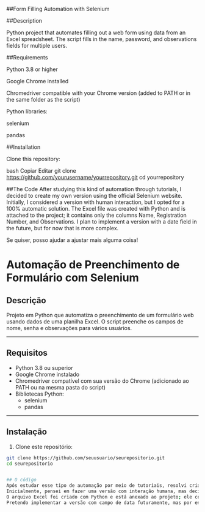 ##Form Filling Automation with Selenium

##Description

Python project that automates filling out a web form using data from an Excel spreadsheet.
The script fills in the name, password, and observations fields for multiple users.

##Requirements

Python 3.8 or higher

Google Chrome installed

Chromedriver compatible with your Chrome version (added to PATH or in the same folder as the script)

Python libraries:

selenium

pandas

##Installation

Clone this repository:

bash
Copiar
Editar
git clone https://github.com/yourusername/yourrepository.git
cd yourrepository

##The Code
After studying this kind of automation through tutorials, I decided to create my own version using the official Selenium website.
Initially, I considered a version with human interaction, but I opted for a 100% automatic solution.
The Excel file was created with Python and is attached to the project; it contains only the columns Name, Registration Number, and Observations.
I plan to implement a version with a date field in the future, but for now that is more complex.

Se quiser, posso ajudar a ajustar mais alguma coisa!


# Automação de Preenchimento de Formulário com Selenium

## Descrição

Projeto em Python que automatiza o preenchimento de um formulário web usando dados de uma planilha Excel. 
O script preenche os campos de nome, senha e observações para vários usuários.

---

## Requisitos

- Python 3.8 ou superior
- Google Chrome instalado
- Chromedriver compatível com sua versão do Chrome (adicionado ao PATH ou na mesma pasta do script)
- Bibliotecas Python:
  - selenium
  - pandas

---

## Instalação

1. Clone este repositório:
```bash
git clone https://github.com/seuusuario/seurepositorio.git
cd seurepositorio


## O código
Após estudar esse tipo de automação por meio de tutoriais, resolvi criar minha própria versão usando o site oficial do Selenium.
Inicialmente, pensei em fazer uma versão com interação humana, mas decidi optar por uma solução 100% automática.
O arquivo Excel foi criado com Python e está anexado ao projeto; ele contém apenas as colunas Nome, Matrícula e Observações.
Pretendo implementar a versão com campo de data futuramente, mas por enquanto isso é mais complexo.

